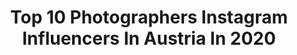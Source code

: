 ---
title: Top 10 Photographers Instagram Influencers In Austria In 2020
description: >-
  Find top photographers Instagram influencers in Austria in 2020. Most popular hashtags: #photography #portrait #portraits #vienna.
platform: Instagram
profiles:
  - username: "stritzi_df"
    fullname: >-
      Stefan DF
    location: "Austria"
    followers: 3344
    engagement: 1443
    commentsToLikes: 0.214882
    id: ck6ud531uj6q70j71bk2u4bsr
    verified: false
    hashtags: "#viennashoot, #personality, #dateonthemoon, #photography"
  - username: "mr.wjohn_"
    fullname: >-
      Fabian Wimberger - FW Fotos
    location: "Austria"
    followers: 25042
    engagement: 1226
    commentsToLikes: 0.024943
    id: ck6tw74ixqd6u0j711zswirq6
    verified: false
    hashtags: "#linzcity, #linzertattooatelier, #wels, #makeup"
  - username: "adamrustman"
    fullname: >-
      The Overdressed Photographer
    location: "Austria"
    followers: 19868
    engagement: 478
    commentsToLikes: 0.060477
    id: ck5c0gj86t3c20i1121ph2yhj
    verified: false
    hashtags: "#globalwarmingisreal, #hallstatt, #wannabebadass, #ozeta"
  - username: "ameliestrobl"
    fullname: >-
      amelie
    location: "Austria"
    followers: 8109
    engagement: 747
    commentsToLikes: 0.057845
    id: ck6u123rsj3qo0j717si5vpb5
    verified: false
    hashtags: "#theportraitculture, #brandyusa, #portraitpage, #sharpenmyfilm"
  - username: "pixxelgames"
    fullname: >-
      Robert Krenker
    location: "Austria"
    followers: 2284
    engagement: 3096
    commentsToLikes: 0.032455
    id: ck5c8hpdj9iav0i119yshbav3
    verified: false
    hashtags: "#portraitstream, #ballerinaproject, #nikonaustria, #monochromocity"
  - username: "saman_lotfi"
    fullname: >-
      SAMAN LOTFI (SAM)
    location: "Austria"
    followers: 21233
    engagement: 324
    commentsToLikes: 0.048991
    id: ck0tumfts7r2w0i1952xft7a6
    verified: false
    hashtags: "#saman, #samanlotfisam, #saman, #samanlotfisam"
  - username: "inkstaboy"
    fullname: >-
      INK STABOY🥀 VIENNA
    location: "Austria"
    followers: 253217
    engagement: 570
    commentsToLikes: 0.009834
    id: ck0u9smfpaip90i19tr8ykhrb
    verified: false
    hashtags: ""
  - username: "lukasbeck_photography"
    fullname: >-
      Lukas Beck
    location: "Austria"
    followers: 3635
    engagement: 1884
    commentsToLikes: 0.047039
    id: ck0vvvqoiqzc90i19ycvitj4d
    verified: false
    hashtags: "#alfreddorfer, #contemporaryphotographer, #portraitphotoshoot, #christianmuthspiel"
  - username: "marossiphotography"
    fullname: >-
      Marossi 📸
    location: "Austria"
    followers: 8373
    engagement: 598
    commentsToLikes: 0.042819
    id: ck5hd63y7lovm0i11ri1924p9
    verified: false
    hashtags: ""
  - username: "mafiamashi"
    fullname: >-
      𝖔𝖚𝖙𝖋𝖑𝖚𝖊𝖓𝖈𝖊𝖗
    location: "Austria"
    followers: 19373
    engagement: 648
    commentsToLikes: 0.010792
    id: ck15paf6vww9o0i191silh046
    verified: false
    hashtags: ""
---